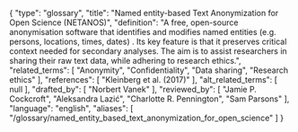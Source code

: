 {
    "type": "glossary",
    "title": "Named entity-based Text Anonymization for Open Science (NETANOS)",
    "definition": "A free, open-source anonymisation software that identifies and modifies named entities (e.g. persons, locations, times, dates) . Its key feature is that it preserves critical context needed for secondary analyses. The aim is to assist researchers in sharing their raw text data, while adhering to research ethics.",
    "related_terms": [
        "Anonymity",
        "Confidentiality",
        "Data sharing",
        "Research ethics"
    ],
    "references": [
        "Kleinberg et al. (2017)"
    ],
    "alt_related_terms": [
        null
    ],
    "drafted_by": [
        "Norbert Vanek"
    ],
    "reviewed_by": [
        "Jamie P. Cockcroft",
        "Aleksandra Lazić",
        "Charlotte R. Pennington",
        "Sam Parsons"
    ],
    "language": "english",
    "aliases": [
        "/glossary/named_entity_based_text_anonymization_for_open_science"
    ]
}
